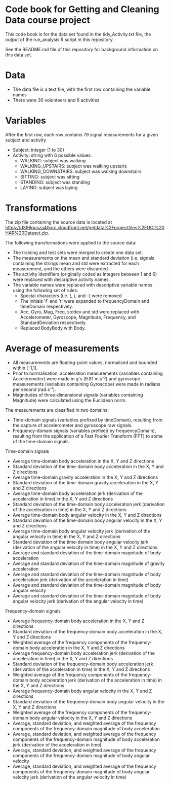 # Code book for Getting and Cleaning Data course project

This code book is for the data set found in the tidy_Activity.txt file, the output of the run_analysis.R script in this repository.

See the README.md file of this repository for background information on this data set.

# Data
- The data file is a text file, with the first row containing the variable names
- There were 30 volunteers and 6 activities

# Variables
After the first row, each row contains 79 signal measurements for a given subject and activity

 - Subject: integer (1 to 30)
 - Activity: string with 6 possible values:
    - WALKING: subject was walking
    - WALKING_UPSTAIRS: subject was walking upstairs
    - WALKING_DOWNSTAIRS: subject was walking downstairs
    - SITTING: subject was sitting
    - STANDING: subject was standing
    - LAYING: subject was laying

# Transformations 
The zip file containing the source data is located at https://d396qusza40orc.cloudfront.net/getdata%2Fprojectfiles%2FUCI%20HAR%20Dataset.zip.

The following transformations were applied to the source data:
  - The training and test sets were merged to create one data set.
  - The measurements on the mean and standard deviation (i.e. signals containing the strings mean and std were extracted for each measurement, and the others were discarded.
  - The activity identifiers (originally coded as integers between 1 and 6) were replaced with descriptive activity names.
  - The variable names were replaced with descriptive variable names using the following set of rules: 
    - Special characters (i.e. (, ), and -) were removed
    - The initials 'f' and 't' were expanded to frequencyDomain and timeDomain respectively.
    - Acc, Gyro, Mag, Freq, stddev and std were replaced with Accelerometer, Gyroscope, Magnitude, Frequency, and StandardDeviation respectively.
    - Replaced BodyBody with Body.

# Average of measurements 
 - All measurements are floating-point values, normalised and bounded within [-1,1].
 - Prior to normalisation, acceleration measurements (variables containing Accelerometer) were made in g's (9.81 m.s⁻²) and gyroscope measurements (variables containing Gyroscope) were made in radians per second (rad.s⁻¹).
 - Magnitudes of three-dimensional signals (variables containing Magnitude) were calculated using the Euclidean norm.

The measurements are classified in two domains:
 - Time-domain signals (variables prefixed by timeDomain), resulting from the capture of accelerometer and gyroscope raw signals.
 - Frequency-domain signals (variables prefixed by frequencyDomain), resulting from the application of a Fast Fourier Transform (FFT) to some of the time-domain signals.

Time-domain signals
 - Average time-domain body acceleration in the X, Y and Z directions
 - Standard deviation of the time-domain body acceleration in the X, Y and Z directions
 - Average time-domain gravity acceleration in the X, Y and Z directions
 - Standard deviation of the time-domain gravity acceleration in the X, Y and Z directions
 - Average time-domain body acceleration jerk (derivation of the acceleration in time) in the X, Y and Z directions
 - Standard deviation of the time-domain body acceleration jerk (derivation of the acceleration in time) in the X, Y and Z directions
 - Average time-domain body angular velocity in the X, Y and Z directions
 - Standard deviation of the time-domain body angular velocity in the X, Y and Z directions
 - Average time-domain body angular velocity jerk (derivation of the angular velocity in time) in the X, Y and Z directions
 - Standard deviation of the time-domain body angular velocity jerk (derivation of the angular velocity in time) in the X, Y and Z directions
 - Average and standard deviation of the time-domain magnitude of body acceleration
 - Average and standard deviation of the time-domain magnitude of gravity acceleration
 - Average and standard deviation of the time-domain magnitude of body acceleration jerk (derivation of the acceleration in time)
 - Average and standard deviation of the time-domain magnitude of body angular velocity
 - Average and standard deviation of the time-domain magnitude of body angular velocity jerk (derivation of the angular velocity in time)

Frequency-domain signals
 - Average frequency-domain body acceleration in the X, Y and Z directions
 - Standard deviation of the frequency-domain body acceleration in the X, Y and Z directions
 - Weighted average of the frequency components of the frequency-domain body acceleration in the X, Y and Z directions
 - Average frequency-domain body acceleration jerk (derivation of the acceleration in time) in the X, Y and Z directions
 - Standard deviation of the frequency-domain body acceleration jerk (derivation of the acceleration in time) in the X, Y and Z directions
 - Weighted average of the frequency components of the frequency-domain body acceleration jerk (derivation of the acceleration in time) in the X, Y and Z directions
 - Average frequency-domain body angular velocity in the X, Y and Z directions
 - Standard deviation of the frequency-domain body angular velocity in the X, Y and Z directions
 - Weighted average of the frequency components of the frequency-domain body angular velocity in the X, Y and Z directions
 - Average, standard deviation, and weighted average of the frequency components of the frequency-domain magnitude of body acceleration
 - Average, standard deviation, and weighted average of the frequency components of the frequency-domain magnitude of body acceleration jerk (derivation of the acceleration in time)
 - Average, standard deviation, and weighted average of the frequency components of the frequency-domain magnitude of body angular velocity
 - Average, standard deviation, and weighted average of the frequency components of the frequency-domain magnitude of body angular velocity jerk (derivation of the angular velocity in time)
